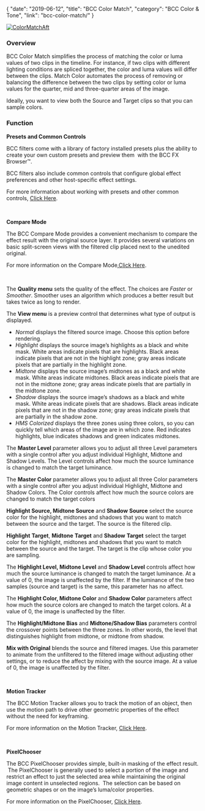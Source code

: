{
"date": "2019-06-12",
"title": "BCC Color Match",
"category": "BCC Color & Tone",
"link": "bcc-color-match/"
}

 [![ColorMatchAft](https://borisfx-com-res.cloudinary.com/image/upload//documentation/continuum/uploads/2013/06/ColorMatchAft.jpg)](https://borisfx-com-res.cloudinary.com/image/upload//documentation/continuum/uploads/2013/06/ColorMatchAft.jpg)


### Overview


BCC Color Match simplifies the process of matching the color or luma values of two clips in the timeline. For instance, if two clips with different lighting conditions are spliced together, the color and luma values will differ between the clips. Match Color automates the process of removing or balancing the difference between the two clips by setting color or luma values for the quarter, mid and three-quarter areas of the image.


Ideally, you want to view both the Source and Target clips so that you can sample colors.


### Function


**Presets and Common Controls**


BCC filters come with a library of factory installed presets plus the ability to create your own custom presets and preview them  with the BCC FX Browser™.


BCC filters also include common controls that configure global effect preferences and other host-specific effect settings.


For more information about working with presets and other common controls, [Click Here](/documentation/continuum/bcc-common-controls/).

 


**Compare Mode**


The BCC Compare Mode provides a convenient mechanism to compare the effect result with the original source layer. It provides several variations on basic split-screen views with the filtered clip placed next to the unedited original.


For more information on the Compare Mode,[Click Here](/documentation/continuum/bcc-compare-mode/).

 


The **Quality menu** sets the quality of the effect. The choices are *Faster* or *Smoother*. Smoother uses an algorithm which produces a better result but takes twice as long to render.


The **View menu** is a preview control that determines what type of output is displayed.


* *Normal* displays the filtered source image. Choose this option before rendering.
* *Highlight* displays the source image’s highlights as a black and white mask. White areas indicate pixels that are highlights. Black areas indicate pixels that are not in the highlight zone; gray areas indicate pixels that are partially in the highlight zone.
* *Midtone* displays the source image’s midtones as a black and white mask. White areas indicate midtones. Black areas indicate pixels that are not in the midtone zone; gray areas indicate pixels that are partially in the midtone zone.
* *Shadow* displays the source image’s shadows as a black and white mask. White areas indicate pixels that are shadows. Black areas indicate pixels that are not in the shadow zone; gray areas indicate pixels that are partially in the shadow zone.
* *HMS* *Colorized* displays the three zones using three colors, so you can quickly tell which areas of the image are in which zone. Red indicates highlights, blue indicates shadows and green indicates midtones.


The **Master Level** parameter allows you to adjust all three Level parameters with a single control after you adjust individual Highlight, Midtone and Shadow Levels. The Level controls affect how much the source luminance is changed to match the target luminance.


The **Master Color** parameter allows you to adjust all three Color parameters with a single control after you adjust individual Highlight, Midtone and Shadow Colors. The Color controls affect how much the source colors are changed to match the target colors


**Highlight Source, Midtone Source** and **Shadow** **Source** select the source color for the highlight, midtones and shadows that you want to match between the source and the target. The source is the filtered clip.


**Highlight** **Target**, **Midtone** **Target** and **Shadow** **Target** select the target color for the highlight, midtones and shadows that you want to match between the source and the target. The target is the clip whose color you are sampling.


The **Highlight Level, Midtone Level** and **Shadow Level** controls affect how much the source luminance is changed to match the target luminance. At a value of 0, the image is unaffected by the filter. If the luminance of the two samples (source and target) is the same, this parameter has no affect.


The **Highlight Color, Midtone Color** and **Shadow Color** parameters affect how much the source colors are changed to match the target colors. At a value of 0, the image is unaffected by the filter.


The **Highlight/Midtone Bias** and **Midtone/Shadow Bias** parameters control the crossover points between the three zones. In other words, the level that distinguishes highlight from midtone, or midtone from shadow.


**Mix with Original** blends the source and filtered images. Use this parameter to animate from the unfiltered to the filtered image without adjusting other settings, or to reduce the affect by mixing with the source image. At a value of 0, the image is unaffected by the filter.


 


**Motion Tracker**


The BCC Motion Tracker allows you to track the motion of an object, then use the motion path to drive other geometric properties of the effect without the need for keyframing.


For more information on the Motion Tracker, [Click Here](/documentation/continuum/bcc-motion-tracker/).

 


**PixelChooser**


The BCC PixelChooser provides simple, built-in masking of the effect result.  The PixelChooser is generally used to select a portion of the image and restrict an effect to just the selected area while maintaining the original image content in unselected regions.  The selection can be based on geometric shapes or on the image’s luma/color properties.


For more information on the PixelChooser, [Click Here](/documentation/continuum/bcc-pixel-chooser/).

 